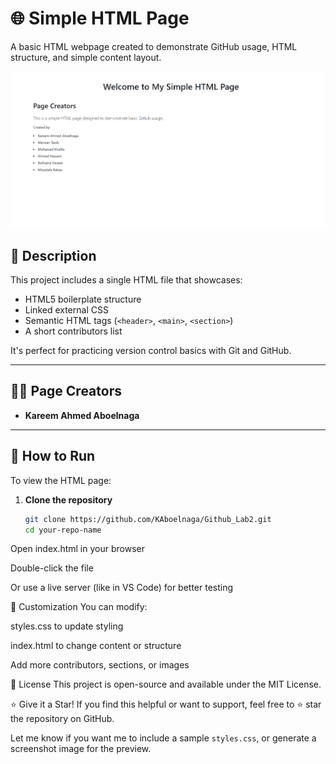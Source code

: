 # 🌐 Simple HTML Page

A basic HTML webpage created to demonstrate GitHub usage, HTML structure, and simple content layout.

![Screenshot](Screenshot.png)

## 🧾 Description

This project includes a single HTML file that showcases:

- HTML5 boilerplate structure
- Linked external CSS
- Semantic HTML tags (`<header>`, `<main>`, `<section>`)
- A short contributors list

It's perfect for practicing version control basics with Git and GitHub.

---



## 🧑‍💻 Page Creators

- **Kareem Ahmed Aboelnaga**

---



## 🚀 How to Run

To view the HTML page:

1. **Clone the repository**
   ```bash
   git clone https://github.com/KAboelnaga/Github_Lab2.git
   cd your-repo-name
Open index.html in your browser

Double-click the file

Or use a live server (like in VS Code) for better testing

🎨 Customization
You can modify:

styles.css to update styling

index.html to change content or structure

Add more contributors, sections, or images

📜 License
This project is open-source and available under the MIT License.

⭐️ Give it a Star!
If you find this helpful or want to support, feel free to ⭐️ star the repository on GitHub.

Let me know if you want me to include a sample `styles.css`, or generate a screenshot image for the preview.
